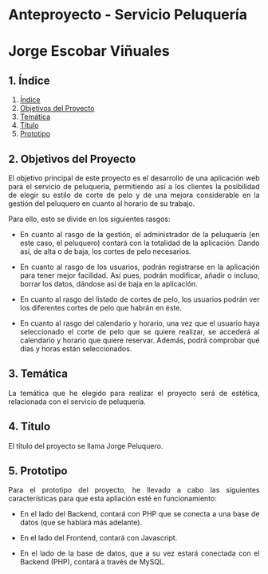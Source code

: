 # **Anteproyecto - Servicio Peluquería**

# **Jorge Escobar Viñuales**

## **1. Índice**<a name = "id1"></a>
1. [Índice](#id1)<br>
2. [Objetivos del Proyecto](#id2)<br>
3. [Temática](#id3)<br>
4. [Título](#id4)<br>
5. [Prototipo](#id5)<br>

## **2. Objetivos del Proyecto**<a name="id2"></a>
<div align="justify">
  El objetivo principal de este proyecto es el desarrollo de una aplicación web para el servicio de peluquería, permitiendo así a los clientes la posibilidad de elegir su estilo de corte de pelo y de una mejora considerable en la gestión del peluquero en cuanto al horario de su trabajo.

  Para ello, esto se divide en los siguientes rasgos:

  - En cuanto al rasgo de la gestión, el administrador de la peluquería (en este caso, el peluquero) contará con la totalidad de la aplicación. Dando así, de alta o de baja, los cortes de pelo necesarios.

  - En cuanto al rasgo de los usuarios, podrán registrarse en la aplicación para tener mejor facilidad. Así pues, podrán modificar, añadir o incluso, borrar los datos, dándose así de baja en la aplicación.

  - En cuanto al rasgo del listado de cortes de pelo, los usuarios podrán ver los diferentes cortes de pelo que habrán en éste.

  - En cuanto al rasgo del calendario y horario, una vez que el usuario haya seleccionado el corte de pelo que se quiere realizar, se accederá al calendario y horario que quiere reservar. Además, podrá comprobar qué días y horas están seleccionados.
</div>
  
## **3. Temática**<a name="id3"></a>
<div align="justify">
  La temática que he elegido para realizar el proyecto será de estética, relacionada con el servicio de peluquería.
</div>

## **4. Título**<a name="id4"></a>
<div align="justify">
  El título del proyecto se llama Jorge Peluquero.
</div>

## **5. Prototipo**<a name="id5"></a>
<div align="justify">
  Para el prototipo del proyecto, he llevado a cabo las siguientes características para que esta apliación esté en funcionamiento:
  
  - En el lado del Backend, contará con PHP que se conecta a una base de datos (que se hablará más adelante).
  
  - En el lado del Frontend, contará con Javascript.
  
  - En el lado de la base de datos, que a su vez estará conectada con el Backend (PHP), contará a través de MySQL.
</div>
